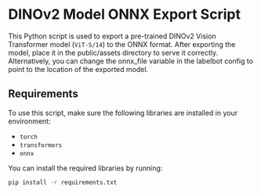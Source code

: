 # DINOv2 Model ONNX Export Script

This Python script is used to export a pre-trained DINOv2 Vision Transformer model (`ViT-S/14`) to the ONNX format. After exporting the model, place it in the public/assets directory to serve it correctly. Alternatively, you can change the onnx_file variable in the labelbot config to point to the location of the exported model.

## Requirements

To use this script, make sure the following libraries are installed in your environment:

- `torch`
- `transformers`
- `onnx`

You can install the required libraries by running:
```bash
pip install -r requirements.txt